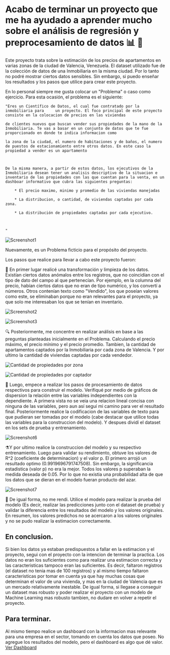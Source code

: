 # Acabo de terminar un proyecto que me ha ayudado a aprender mucho sobre el análisis de regresión y preprocesamiento de datos 📊 👏 

Este proyecto trata sobre la estimación de los precios de apartamentos en varias zonas de la ciudad de Valencia, Venezuela. El dataset utilizado fue de la colección de datos de una Inmobiliaria en la misma ciudad. Por lo tanto no podré mostrar ciertos datos sensibles. Sin embargo, si puedo enseñar los resultados y los pasos que utilice para crear este proyecto.

En lo personal siempre me gusta colocar un "Problema" o caso como ejercicio. Para esta ocasión, el problema es el siguiente:

    "Eres un Científico de Datos, el cual fue contratado por la inmobiliaria para     un proyecto. El foco principal de este proyecto consiste en la colocacion de precios en las viviendas

    de clientes nuevos que buscan vender sus propiedades de la mano de la Inmobiliaria. Te vas a basar en un conjunto de datos que te fue proporcionado en donde te indica informacion como

    la zona de la ciudad, el numero de habitaciones y de baños, el numero de puestos de estacionamiento entre otros datos. En este caso la propiedad a vender es un apartamento



    De la misma manera, a partir de estos datos, los ejecutivos de la Inmobiliaria desean tener un analisis descriptivo de la situacion e inventario de las propiedades con las que cuentan para la venta, en un dashboar informativo que cubra las siguientes preguntas:

        * El precio maximo, minimo y promedio de las viviendas manejadas

        * La distribucion, o cantidad, de viviendas captadas por cada zona.

        * La distribución de propiedades captadas por cada ejecutivo.

  

    "
![Screenshot1](https://github.com/ENYEL00/Proyecto-Inmobiliaria/blob/main/Proyecto%20Inmobiliaria/Screenshot1.png)

    

Nuevamente, es un Problema ficticio para el propósito del proyecto.

Los pasos que realice para llevar a cabo este proyecto fueron:



🧹 En primer lugar realicé una transformación y limpieza de los datos. Existían ciertos datos anómalos entre los registros, que no coincidían con el tipo de dato del campo al que pertenecían. Por ejemplo, en la columna del precio, habían ciertos datos que no eran de tipo numérico, y los convertí a números. Otros contenían texto como "Vendido", los que poseían valores como este, se eliminaban porque no eran relevantes para el proyecto, ya que solo me interesaban los que se tenían en inventario.

![Screenshot2](https://github.com/ENYEL00/Proyecto-Inmobiliaria/blob/main/Proyecto%20Inmobiliaria/screenshot2.png)


![Screenshot3](https://github.com/ENYEL00/Proyecto-Inmobiliaria/blob/main/Proyecto%20Inmobiliaria/screenshot3.png)



🔍 Posteriormente, me concentre en realizar análisis en base a las preguntas planteadas inicialmente en el Problema. Calculando el precio máximo, el precio mínimo y el precio promedio. Tambien, la cantidad de apartamentos captados por la Inmobiliaria por cada zona de Valencia. Y por ultimo la cantidad de viviendas captadas por cada vendedor.

![Cantidad de propiedades por zona](https://github.com/ENYEL00/Proyecto-Inmobiliaria/blob/main/Proyecto%20Inmobiliaria/Cantidad%20propiedades%20por%20zona.png)


![Cantidad de propiedades por captador](https://github.com/ENYEL00/Proyecto-Inmobiliaria/blob/main/Proyecto%20Inmobiliaria/Cantidad%20de%20propiedades%20por%20vendedor.png)


🔬 Luego, empece a realizar los pasos de procesamiento de datos respectivos para construir el modelo. Verifiqué por medio de gráficos de dispersion la relación entre las variables independientes con la dependiente. A primera vista no se veia una relacion lineal concisa con ninguna de las variables, pero aun así seguí mi camino para ver el resultado final. Posteriormente realice la codificacion de las variables de texto para que pudieran ser tomadas por el modelo (cabe destacar que utilice todas las variables para la construccion del modelo). Y despues dividí el dataset en los sets de prueba y entrenamiento.

![Screenshot6](https://github.com/ENYEL00/Proyecto-Inmobiliaria/blob/main/Proyecto%20Inmobiliaria/Screenshot6.png)



⚗️Y por ultimo realice la construccion del modelo y su respectivo entrenamiento. Luego para validar su rendimiento, obtuve los valores de R^2 (coeficiente de determinacion) y el valor p. El primero arrojó un resultado optimo (0.9919696791747508). Sin embargo, la significancia estadistica (valor p) no era la mejor. Todos los valores p superaban la medida deseada de 0.05. Por lo que no existia una probabilidad alta de que los datos que se dieran en el modelo fueran producto del azar.

![Screenshot7](https://github.com/ENYEL00/Proyecto-Inmobiliaria/blob/main/Proyecto%20Inmobiliaria/Screenshot7.png)


📝 De igual forma, no me rendi. Utilice el modelo para realizar la prueba del modelo (Es decir, realizar las predicciones junto con el dataset de prueba) y validar la diferencia entre los resultados del modelo y los valores originales. En resumen, los valores predichos no se acercaron a los valores originales y no se pudo realizar la estimacion correctamente.


## En conclusion.

Si bien los datos ya estaban predispuestos a fallar en la estimacion y el proyecto, segui con el proyecto con la intencion de terminar la practica. Los datos no eran los suficientes como para realizar una estimacion correcta y las caracteristicas tampoco eran las suficientes. Es decir, faltaron registros (el dataset no tenia mas de 100 registros) y al mismo tiempo faltaron caracteristicas por tomar en cuenta ya que hay muchas cosas que determinan el valor de una vivienda, y mas en la ciudad de Valencia que es un mercado relativamente inestable. De igual forma, si llegase a conseguir un dataset mas robusto y poder realizar el proyecto con un modelo de Machine Learning mas robusto tambien, no dudare en volver a repetir el proyecto.


## Para terminar.

Al mismo tiempo realice un dashboard con la informacion mas relevante para una empresa en el sector, tomando en cuenta los datos que poseo. No agregue los resultados del modelo, pero el dashboard es algo que dé valor.
[Ver Dashboard]([https://app.powerbi.com/view?r=eyJrIjoiMTY2MGI4MjctZjFhNy00MmQ5LTgxZjUtMGJjYWM0NTgzMWY0IiwidCI6ImNkZWMyMTM0LTAzNjMtNGZkNC04MTU2LTYwMDMwMThmZjQ1MSIsImMiOjR9&pageName=b2429c7251b581496d58](https://app.powerbi.com/view?r=eyJrIjoiMWEyMzFlNGUtZGZlOC00ZWJmLWI3ZWYtYzIyZjgyY2VhNDRkIiwidCI6ImNkZWMyMTM0LTAzNjMtNGZkNC04MTU2LTYwMDMwMThmZjQ1MSIsImMiOjR9))
